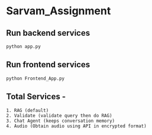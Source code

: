 # Sarvam_Assignment
## Run backend services
```
python app.py
```
## Run frontend services
```
python Frontend_App.py
```
## Total Services -
```
1. RAG (default)
2. Validate (validate query then do RAG)
3. Chat Agent (keeps conversation memory)
4. Audio (Obtain audio using API in encrypted format)
```
